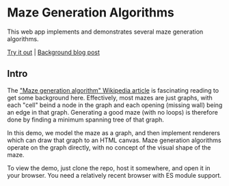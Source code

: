 # Maze Generation Algorithms

This web app implements and demonstrates several maze generation algorithms.

[Try it out](https://mazegen.johnellmore.com) |
[Background blog post](https://johnellmore.com/posts/20210622-maze-generation/)

## Intro

The
["Maze generation algorithm" Wikipedia
article](https://en.wikipedia.org/wiki/Maze_generation_algorithm) is fascinating
reading to get some background here. Effectively, most mazes are just graphs,
with each "cell" beind a node in the graph and each opening (missing wall) being
an edge in that graph. Generating a good maze (with no loops) is therefore done
by finding a minimum spanning tree of that graph.

In this demo, we model the maze as a graph, and then implement renderers which
can draw that graph to an HTML canvas. Maze generation algorithms operate on the
graph directly, with no concept of the visual shape of the maze.

To view the demo, just clone the repo, host it somewhere, and open it in your
browser. You need a relatively recent browser with ES module support.
